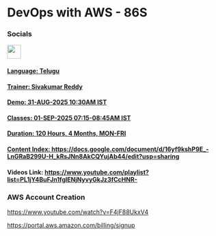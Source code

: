 # DevOps with AWS - 86S

### Socials

<p align="left"><a href="https://www.linkedin.com/in/sivakumar-reddy-mettukuru" target="_blank" rel="noreferrer"> <picture> <source media="(prefers-color-scheme: dark)" srcset="https://raw.githubusercontent.com/danielcranney/readme-generator/main/public/icons/socials/linkedin-dark.svg" /> <source media="(prefers-color-scheme: light)" srcset="https://raw.githubusercontent.com/danielcranney/readme-generator/main/public/icons/socials/linkedin.svg" /> <img src="https://raw.githubusercontent.com/danielcranney/readme-generator/main/public/icons/socials/linkedin.svg" width="32" height="32" /> </picture> </p>

#### Language: Telugu
#### Trainer: Sivakumar Reddy
#### Demo: 31-AUG-2025 10:30AM IST
#### Classes: 01-SEP-2025 07:15-08:45AM IST
#### Duration: 120 Hours, 4 Months, MON-FRI

#### Content Index: https://docs.google.com/document/d/16yf9kshP9E_-LnGRaB299U-H_kRsJNn8AkCQYujAb44/edit?usp=sharing

#### Videos Link: https://www.youtube.com/playlist?list=PL1jY4BuFJn1fglENjNyvyGkJz3fCcHNR-
### AWS Account Creation

https://www.youtube.com/watch?v=F4jF88UkxV4

https://portal.aws.amazon.com/billing/signup



